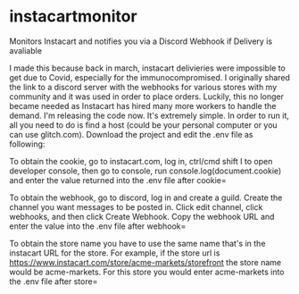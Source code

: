 # instacartmonitor
Monitors Instacart and notifies you via a Discord Webhook if Delivery is avaliable

I made this because back in march, instacart delivieries were impossible to get due to Covid, especially for the immunocompromised. I originally shared the link to a discord server with the webhooks for various stores with my community and it was used in order to place orders. Luckily, this no longer became needed as Instacart has hired many more workers to handle the demand. I'm releasing the code now. It's extremely simple. In order to run it, all you need to do is find a host (could be your personal computer or you can use glitch.com). Download the project and edit the .env file as following:<br/>

To obtain the cookie, go to instacart.com, log in, ctrl/cmd shift I to open developer console, then go to console, run console.log(document.cookie) and enter the value returned into the .env file after cookie=<br /> 

To obtain the webhook, go to discord, log in and create a guild. Create the channel you want messages to be posted in. Click edit channel, click webhooks, and then click Create Webhook. Copy the webhook URL and enter the value into the .env file after webhook=<br /> 

To obtain the store name you have to use the same name that's in the instacart URL for the store. For example, if the store url is https://www.instacart.com/store/acme-markets/storefront the store name would be acme-markets. For this store you would enter acme-markets into the .env file after store=
